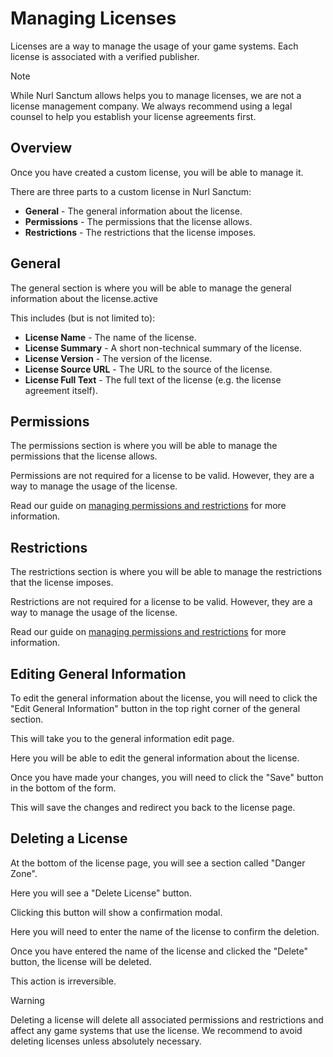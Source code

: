 # Managing Licenses

Licenses are a way to manage the usage of your game systems. Each license is associated with a verified publisher.

> [!NOTE]
> While Nurl Sanctum allows helps you to manage licenses, we are not a license management company. We always recommend using a legal counsel to help you establish your license agreements first.

## Overview

Once you have created a custom license, you will be able to manage it.

There are three parts to a custom license in Nurl Sanctum:

- **General** - The general information about the license.
- **Permissions** - The permissions that the license allows.
- **Restrictions** - The restrictions that the license imposes.

## General

The general section is where you will be able to manage the general information about the license.active

This includes (but is not limited to):

- **License Name** - The name of the license.
- **License Summary** - A short non-technical summary of the license.
- **License Version** - The version of the license.
- **License Source URL** - The URL to the source of the license.
- **License Full Text** - The full text of the license (e.g. the license agreement itself).

## Permissions

The permissions section is where you will be able to manage the permissions that the license allows.

Permissions are not required for a license to be valid. However, they are a way to manage the usage of the license.

Read our guide on [managing permissions and restrictions](./managing-permissions-and-restrictions) for more information.

## Restrictions

The restrictions section is where you will be able to manage the restrictions that the license imposes.

Restrictions are not required for a license to be valid. However, they are a way to manage the usage of the license.

Read our guide on [managing permissions and restrictions](./managing-permissions-and-restrictions) for more information.

## Editing General Information

To edit the general information about the license, you will need to click the "Edit General Information" button in the top right corner of the general section.

This will take you to the general information edit page.

Here you will be able to edit the general information about the license.

Once you have made your changes, you will need to click the "Save" button in the bottom of the form.

This will save the changes and redirect you back to the license page.

## Deleting a License

At the bottom of the license page, you will see a section called "Danger Zone".

Here you will see a "Delete License" button.

Clicking this button will show a confirmation modal.

Here you will need to enter the name of the license to confirm the deletion.

Once you have entered the name of the license and clicked the "Delete" button, the license will be deleted.

This action is irreversible.

> [!WARNING]
> Deleting a license will delete all associated permissions and restrictions and affect any game systems that use the license. We recommend to avoid deleting licenses unless absolutely necessary.
